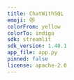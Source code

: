 ```yaml
---
title: ChatWithSQL
emoji: 😻
colorFrom: yellow
colorTo: indigo
sdk: streamlit
sdk_version: 1.40.1
app_file: app.py
pinned: false
license: apache-2.0
---
```


